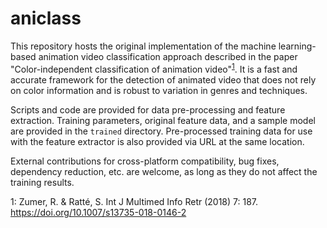 # aniclass
This repository hosts the original implementation of the machine learning-based animation video classification approach
described in the paper "Color-independent classification of animation video"<sup>[1](#fn1)</sup>. It is a fast and accurate framework for the detection of animated video that does not rely on color information and is robust to variation in genres and techniques.

Scripts and code are provided for data pre-processing and feature extraction.
Training parameters, original feature data, and a sample model are provided in the `trained` directory.
Pre-processed training data for use with the feature extractor is also provided via URL at the same location.

External contributions for cross-platform compatibility, bug fixes, dependency reduction, etc. are welcome, 
as long as they do not affect the training results.

<a name="fn1">1</a>: Zumer, R. & Ratté, S. Int J Multimed Info Retr (2018) 7: 187. https://doi.org/10.1007/s13735-018-0146-2
